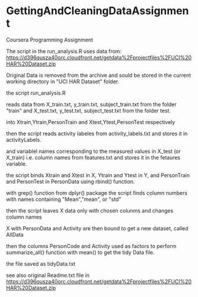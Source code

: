 # GettingAndCleaningDataAssignment
Coursera Programming Assignment

The script in the run_analysis.R uses data from: https://d396qusza40orc.cloudfront.net/getdata%2Fprojectfiles%2FUCI%20HAR%20Dataset.zip


Original Data is removed from the archive and sould be stored in the current
working directory in "UCI HAR Dataset" folder.

the script run_analysis.R

reads data from X_train.txt, y_train.txt, subject_train.txt from the folder "train" and X_test.txt, y_test.txt, subject_test.txt from the folder test.

into Xtrain,Ytrain,PersonTrain and Xtest,Ytest,PersonTest respectively

then the script reads activity labeles from activity_labels.txt and stores it in activityLabels.

and variablel names corresponding to the measured values in X_test (or X_train)
i.e. column names from features.txt and stores it in the fetaures variable.

the script binds Xtrain and Xtest in X, Ytrain and Ytest in Y, and PersonTrain and PersonTest in PersonData using rbind() function.

with grep() function from dplyr() package the script finds column numbers with names containing "Mean","mean", or "std"

then the script leaves X data only with chosen colunms and changes column names

X with PersonData and Activity are then bound to get a new dataset, called AllData 

then the columns PersonCode and Activity used as factors to perform summarize_all() function with mean() to get the tidy Data file.

the file saved as tidyData.txt

see also original Readme.txt file in https://d396qusza40orc.cloudfront.net/getdata%2Fprojectfiles%2FUCI%20HAR%20Dataset.zip  

